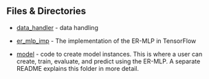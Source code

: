## Files & Directories
* [data_handler](https://github.com/IBPA/Hypothesis-Generation/tree/master/er_mlp/data_handler) - data handling

* [er_mlp_imp](https://github.com/IBPA/Hypothesis-Generation/tree/master/er_mlp/er_mlp_imp) - The implementation of the ER-MLP in TensorFlow

* [model](https://github.com/IBPA/Hypothesis-Generation/tree/master/er_mlp/model) - code to create model instances. This is where a user can create, train, evaluate, and predict using the ER-MLP. A separate README explains this folder in more detail.
